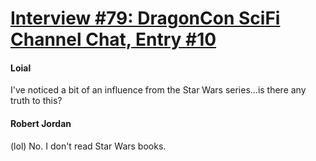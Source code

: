 # [Interview #79: DragonCon SciFi Channel Chat, Entry #10](https://www.theoryland.com/intvmain.php?i=79#10)

#### Loial

I've noticed a bit of an influence from the Star Wars series...is there any truth to this?

#### Robert Jordan

(lol) No. I don't read Star Wars books.

